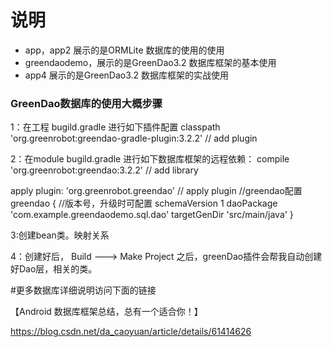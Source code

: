 # 说明

- app，app2 展示的是ORMLite 数据库的使用的使用
- greendaodemo，展示的是GreenDao3.2 数据库框架的基本使用
- app4 展示的是GreenDao3.2 数据库框架的实战使用

### GreenDao数据库的使用大概步骤
1：在工程 bugild.gradle 进行如下插件配置
  classpath 'org.greenrobot:greendao-gradle-plugin:3.2.2' // add plugin

2：在module bugild.gradle 进行如下数据库框架的远程依赖：
  compile 'org.greenrobot:greendao:3.2.2' // add library
  
  apply plugin: 'org.greenrobot.greendao' // apply plugin
  //greendao配置
        greendao {
            //版本号，升级时可配置
            schemaVersion 1
            daoPackage 'com.example.greendaodemo.sql.dao'
            targetGenDir 'src/main/java'
        }
  
3:创建bean类。映射关系

4：创建好后， Build ---> Make Project 之后，greenDao插件会帮我自动创建好Dao层，相关的类。


#更多数据库详细说明访问下面的链接

【Android 数据库框架总结，总有一个适合你！】

https://blog.csdn.net/da_caoyuan/article/details/61414626



